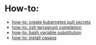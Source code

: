# How-to:
- [how-to: create kubernetes pull secrets](how-to/how-to-create-kubernetes-pull-secrets.md)
- [how-to: zsh terragrunt completion ](how-to/how-zsh-terragrunt-completion.md)
- [how-to: bash variable substitution](how-to/how-bash-variable-substitution.md)
- [how-to: install casaos](how-to/how-install-casaos.md)